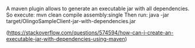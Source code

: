 A maven plugin allows to generate an executable jar with all dependencies.
So execute: mvn clean compile assembly:single
Then run: java -jar target/OlingoSampleClient-jar-with-dependencies.jar

(https://stackoverflow.com/questions/574594/how-can-i-create-an-executable-jar-with-dependencies-using-maven)